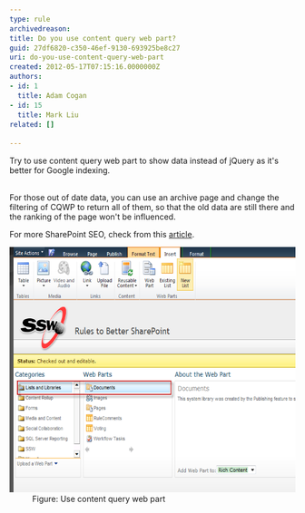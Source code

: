 ```yaml
---
type: rule
archivedreason: 
title: Do you use content query web part?
guid: 27df6820-c350-46ef-9130-693925be8c27
uri: do-you-use-content-query-web-part
created: 2012-05-17T07:15:16.0000000Z
authors:
- id: 1
  title: Adam Cogan
- id: 15
  title: Mark Liu
related: []

---
```



​Try to use content query web part to show data instead of jQuery as it's better for Google indexing. 
<br><excerpt class='endintro'></excerpt><br>
<p>For those out of date data, you can use an archive page and change the filtering of CQWP to return all of them, so that the old data are still there and the ranking of the page won't be influenced.</p><p>For more SharePoint SEO, check from this 
         <a href="http://spmatt.wordpress.com/2012/03/12/search-engine-optimisation-seo-for-sharepoint-sites-part-2/">article</a>.​</p><dl class="image"><dt><img class="ssw-rteStyle-ImageArea" alt="contentquerywebpart.png" src="contentquerywebpart.png" width="643" height="463" style="width:613px;height:433px;" /></dt><dd>Figure: Use content query web part</dd></dl>


